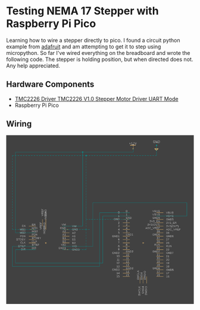 # Testing NEMA 17 Stepper with Raspberry Pi Pico

Learning how to wire a stepper directly to pico. I found a circuit python example from [adafruit](https://learn.adafruit.com/diy-robotic-sky-tracking-astrophotography-mount/code) and am attempting to get it to step using micropython. So far I've wired everything on the breadboard and wrote the following code. The stepper is holding position, but when directed does not. Any help appreciated.  

## Hardware Components
- [TMC2226 Driver TMC2226 V1.0 Stepper Motor Driver UART Mode](https://www.amazon.com/gp/product/B08BZ819R6/ref=ppx_yo_dt_b_asin_title_o06_s01?ie=UTF8&psc=1)
- Raspberry Pi Pico

## Wiring
![schematic](diagram.png)
